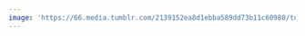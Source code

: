 ```yaml
---
image: 'https://66.media.tumblr.com/2139152ea8d1ebba589dd73b11c60980/tumblr_o6cc40hknH1tbdx3so1_1280.jpg'
---
```


